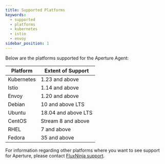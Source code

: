 ```yaml
---
title: Supported Platforms
keywords:
  - supported
  - platforms
  - kubernetes
  - istio
  - envoy
sidebar_position: 1
---
```


Below are the platforms supported for the Aperture Agent:

| Platform   | Extent of Support   |
| ---------- | ------------------- |
| Kubernetes | 1.23 and above      |
| Istio      | 1.14 and above      |
| Envoy      | 1.20 and above      |
| Debian     | 10 and above LTS    |
| Ubuntu     | 18.04 and above LTS |
| CentOS     | Stream 8 and above  |
| RHEL       | 7 and above         |
| Fedora     | 35 and above        |

For information regarding other platforms where you want to see support for
Aperture, please contact [FluxNinja support](mailto:support@fluxninja.com).
